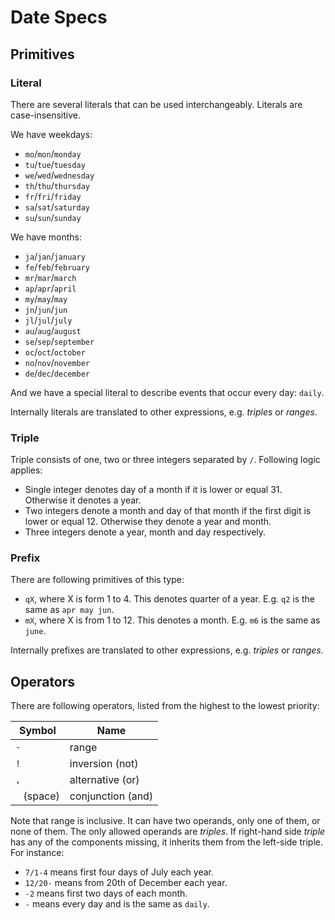 # Date Specs

## Primitives

### Literal

There are several literals that can be used interchangeably. Literals are case-insensitive.

We have weekdays:

* `mo`/`mon`/`monday`
* `tu`/`tue`/`tuesday`
* `we`/`wed`/`wednesday`
* `th`/`thu`/`thursday`
* `fr`/`fri`/`friday`
* `sa`/`sat`/`saturday`
* `su`/`sun`/`sunday`

We have months:

* `ja`/`jan`/`january`
* `fe`/`feb`/`february`
* `mr`/`mar`/`march`
* `ap`/`apr`/`april`
* `my`/`may`/`may`
* `jn`/`jun`/`jun`
* `jl`/`jul`/`july`
* `au`/`aug`/`august`
* `se`/`sep`/`september`
* `oc`/`oct`/`october`
* `no`/`nov`/`november`
* `de`/`dec`/`december`

And we have a special literal to describe events that occur every day: `daily`.

Internally literals are translated to other expressions, e.g. *triples* or *ranges*.

### Triple

Triple consists of one, two or three integers separated by `/`. Following logic applies:

- Single integer denotes day of a month if it is lower or equal 31. Otherwise it denotes a year.
- Two integers denote a month and day of that month if the first digit is lower or equal 12. Otherwise they denote a year and month.
- Three integers denote a year, month and day respectively.

### Prefix

There are following primitives of this type:

- `qX`, where X is form 1 to 4. This denotes quarter of a year. E.g. `q2` is the same as `apr may jun`.
- `mX`, where X is from 1 to 12. This denotes a month. E.g. `m6` is the same as `june`.

Internally prefixes are translated to other expressions, e.g. *triples* or *ranges*.

## Operators

There are following operators, listed from the highest to the lowest priority:

| Symbol   | Name |
| -------- | ---- |
| `-`      | range |
| `!`      | inversion (not) |
| `,`      | alternative (or) |
| ` ` (space) | conjunction (and) |

Note that range is inclusive. It can have two operands, only one of them, or none of them. The only allowed operands are *triples*. If right-hand side *triple* has any of the components missing, it inherits them from the left-side triple. For instance:

- `7/1-4` means first four days of July each year.
- `12/20-` means from 20th of December each year.
- `-2` means first two days of each month.
- `-` means every day and is the same as `daily`.


